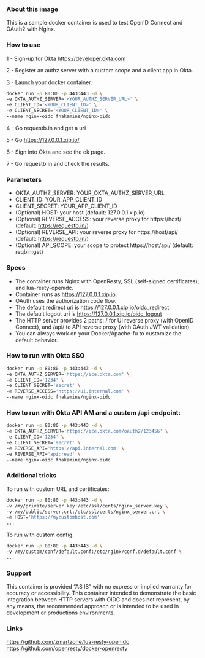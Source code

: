 
### About this image

This is a sample docker container is used to test OpenID Connect and OAuth2 with Nginx.

### How to use

1 - Sign-up for Okta https://developer.okta.com

2 - Register an authz server with a custom scope and a client app in Okta.

3 - Launch your docker container:

```bash
docker run -p 80:80 -p 443:443 -d \
-e OKTA_AUTHZ_SERVER='<YOUR_AUTHZ_SERVER_URL>' \
-e CLIENT_ID='<YOUR_CLIENT_ID>' \
-e CLIENT_SECRET='<YOUR_CLIENT_ID>' \
--name nginx-oidc fhakamine/nginx-oidc
```

4 - Go requestb.in and get a uri

5 - Go https://127.0.0.1.xip.io/<uri>

6 - Sign into Okta and see the ok page.

7 - Go requestb.in and check the results.

### Parameters

- OKTA_AUTHZ_SERVER: YOUR_OKTA_AUTHZ_SERVER_URL
- CLIENT_ID: YOUR_APP_CLIENT_ID
- CLIENT_SECRET: YOUR_APP_CLIENT_ID
- (Optional) HOST: your host (default: 127.0.0.1.xip.io)
- (Optional) REVERSE_ACCESS: your reverse proxy for https://host/ (default: https://requestb.in/)
- (Optional) REVERSE_API: your reverse proxy for https://host/api/ (default: https://requestb.in/)
- (Optional) API_SCOPE: your scope to protect https://host/api/ (default: reqbin:get)

### Specs

- The container runs Nginx with OpenResty, SSL (self-signed certificates), and lua-resty-openidc.
- Container runs as https://127.0.0.1.xip.io.
- OAuth uses the authorization code flow.
- The default redirect uri is https://127.0.0.1.xip.io/oidc_redirect
- The default logout uri is https://127.0.0.1.xip.io/oidc_logout
- The HTTP server provides 2 paths: / for UI reverse proxy (with OpenID Connect), and /api/ to API reverse proxy (with OAuth JWT validation).
- You can always work on your Docker/Apache-fu to customize the default behavior.


### How to run with Okta SSO

```bash
docker run -p 80:80 -p 443:443 -d \
-e OKTA_AUTHZ_SERVER='https://ice.okta.com' \
-e CLIENT_ID='1234' \
-e CLIENT_SECRET='secret' \
-e REVERSE_ACCESS='https://ui.internal.com' \
--name nginx-oidc fhakamine/nginx-oidc
```

### How to run with Okta API AM and a custom /api endpoint:

```bash
docker run -p 80:80 -p 443:443 -d \
-e OKTA_AUTHZ_SERVER='https://ice.okta.com/oauth2/123456' \
-e CLIENT_ID='1234' \
-e CLIENT_SECRET='secret' \
-e REVERSE_API='https://api.internal.com' \
-e REVERSE_API='api:read' \
--name nginx-oidc fhakamine/nginx-oidc
```

### Additional tricks

To run with custom URL and certificates:

```bash
docker run -p 80:80 -p 443:443 -d \
-v /my/private/server.key:/etc/ssl/certs/nginx_server.key \
-v /my/public/server.crt:/etc/ssl/certs/nginx_server.crt \
-e HOST='https://mycustomhost.com'
...
```

To run with custom config:

```bash
docker run -p 80:80 -p 443:443 -d \
-v /my/custom/conf/default.conf:/etc/nginx/conf.d/default.conf \
...
```

### Support

This container is provided “AS IS” with no express or implied warranty for accuracy or accessibility. This container intended to demonstrate the basic integration between HTTP servers with OIDC and does not represent, by any means, the recommended approach or is intended to be used in development or productions environments.

### Links

https://github.com/zmartzone/lua-resty-openidc
https://github.com/openresty/docker-openresty

